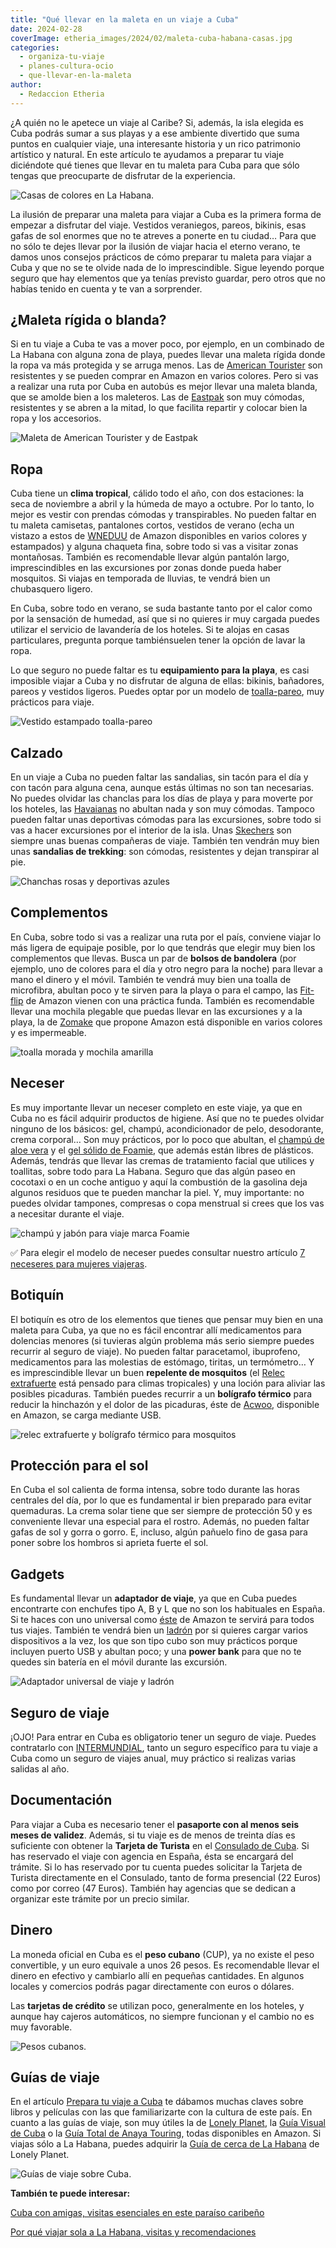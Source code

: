 ```yaml
---
title: "Qué llevar en la maleta en un viaje a Cuba"
date: 2024-02-28
coverImage: etheria_images/2024/02/maleta-cuba-habana-casas.jpg
categories: 
  - organiza-tu-viaje
  - planes-cultura-ocio
  - que-llevar-en-la-maleta
author: 
  - Redaccion Etheria
---
```


¿A quién no le apetece un viaje al Caribe? Si, además, la isla elegida es Cuba podrás 
sumar a sus playas y a ese ambiente divertido que suma puntos en cualquier viaje, una 
interesante historia y un rico patrimonio artístico y natural. En este artículo te 
ayudamos a preparar tu viaje diciéndote qué tienes que llevar en tu maleta para Cuba 
para que sólo tengas que preocuparte de disfrutar de la experiencia. 

![Casas de colores en La Habana.](etheria_images/2024/02/maleta-cuba-habana-casas.jpg "Casas de colores en La Habana.")

La ilusión de preparar una maleta para viajar a Cuba es la primera forma de empezar a 
disfrutar del viaje. Vestidos veraniegos, pareos, bikinis, esas gafas de sol enormes que 
no te atreves a ponerte en tu ciudad… Para que no sólo te dejes llevar por la ilusión de 
viajar hacia el eterno verano, te damos unos consejos prácticos de cómo preparar tu 
maleta para viajar a Cuba y que no se te olvide nada de lo imprescindible. Sigue leyendo 
porque seguro que hay elementos que ya tenías previsto guardar, pero otros que no habías 
tenido en cuenta y te van a sorprender. 

## ¿Maleta rígida o blanda?

Si en tu viaje a Cuba te vas a mover poco, por ejemplo, en un combinado de La Habana con 
alguna zona de playa, puedes llevar una maleta rígida donde la ropa va más protegida y 
se arruga menos. Las de [American Tourister](https://amzn.to/430eJ35) son resistentes y 
se pueden comprar en Amazon en varios colores. Pero si vas a realizar una ruta por Cuba 
en autobús es mejor llevar una maleta blanda, que se amolde bien a los maleteros. Las de [Eastpak](https://amzn.to/48ugWoC) 
son muy cómodas, resistentes y se abren a la mitad, lo que facilita repartir y colocar 
bien la ropa y los accesorios. 

![Maleta de American Tourister y de Eastpak](etheria_images/2024/02/cuba-maletas.jpg "Maleta de American Tourister y de Eastpak, disponibles en Amazon.")

## Ropa

Cuba tiene un **clima tropical**, cálido todo el año, con dos estaciones: la seca de 
noviembre a abril y la húmeda de mayo a octubre. Por lo tanto, lo mejor es vestir con 
prendas cómodas y transpirables. No pueden faltar en tu maleta camisetas, pantalones 
cortos, vestidos de verano (echa un vistazo a estos de [WNEDUU](https://amzn.to/3SUnO8P) 
de Amazon disponibles en varios colores y estampados) y alguna chaqueta fina, sobre todo 
si vas a visitar zonas montañosas. También es recomendable llevar algún pantalón largo, 
imprescindibles en las excursiones por zonas donde pueda haber mosquitos. Si viajas en 
temporada de lluvias, te vendrá bien un chubasquero ligero. 

En Cuba, sobre todo en verano, se suda bastante tanto por el calor como por la sensación 
de humedad, así que si no quieres ir muy cargada puedes utilizar el servicio de 
lavandería de los hoteles. Si te alojas en casas particulares, pregunta porque 
tambiénsuelen tener la opción de lavar la ropa. 

Lo que seguro no puede faltar es tu **equipamiento para la playa**, es casi imposible 
viajar a Cuba y no disfrutar de alguna de ellas: bikinis, bañadores, pareos y vestidos 
ligeros. Puedes optar por un modelo de [toalla-pareo](https://amzn.to/3wyXOss), muy 
prácticos para viaje. 

![Vestido estampado toalla-pareo](etheria_images/2024/02/cuba-maleta-ropa.jpg "Vestido estampado toalla-pareo, puedes comprarlos en Amazon.")

## Calzado

En un viaje a Cuba no pueden faltar las sandalias, sin tacón para el día y con tacón 
para alguna cena, aunque estás últimas no son tan necesarias. No puedes olvidar las 
chanclas para los días de playa y para moverte por los hoteles, las [Havaianas](https://amzn.to/49Isl52) 
no abultan nada y son muy cómodas. Tampoco pueden faltar unas deportivas cómodas para 
las excursiones, sobre todo si vas a hacer excursiones por el interior de la isla. Unas [Skechers](https://amzn.to/3P1fB1B) 
son siempre unas buenas compañeras de viaje. También ten vendrán muy bien unas 
**sandalias de trekking**: son cómodas, resistentes y dejan transpirar al pie. 

![Chanchas rosas y deportivas azules](etheria_images/2024/02/maleta-cuba-calzado.jpg "Las chanclas y unas deportivas tipo Skechers son imprescindibles en Cuba.")

## Complementos

En Cuba, sobre todo si vas a realizar una ruta por el país, conviene viajar lo más 
ligera de equipaje posible, por lo que tendrás que elegir muy bien los complementos que 
llevas. Busca un par de **bolsos de bandolera** (por ejemplo, uno de colores para el día 
y otro negro para la noche) para llevar a mano el dinero y el móvil. También te vendrá 
muy bien una toalla de microfibra, abultan poco y te sirven para la playa o para el 
campo, las [Fit-flip](https://amzn.to/42R8oXP) de Amazon vienen con una práctica funda. 
También es recomendable llevar una mochila plegable que puedas llevar en las excursiones 
y a la playa, la de [Zomake](https://amzn.to/3UPVszo) que propone Amazon está disponible 
en varios colores y es impermeable. 

![toalla morada y mochila amarilla](etheria_images/2024/02/maleta-cuba-mochila-toalla.jpg "Toalla y mochila plegable perfectas para tu viaje a Cuba.")

## Neceser

Es muy importante llevar un neceser completo en este viaje, ya que en Cuba no es fácil 
adquirir productos de higiene. Así que no te puedes olvidar ninguno de los básicos: gel, 
champú, acondicionador de pelo, desodorante, crema corporal… Son muy prácticos, por lo 
poco que abultan, el [champú de aloe vera](https://amzn.to/3Td4e9n) y el [gel sólido de 
Foamie](https://amzn.to/42WjfzF), que además están libres de plásticos. Además, tendrás 
que llevar las cremas de tratamiento facial que utilices y toallitas, sobre todo para La 
Habana. Seguro que das algún paseo en cocotaxi o en un coche antiguo y aquí la 
combustión de la gasolina deja algunos residuos que te pueden manchar la piel. Y, muy 
importante: no puedes olvidar tampones, compresas o copa menstrual si crees que los vas 
a necesitar durante el viaje. 

![champú y jabón para viaje marca Foamie](etheria_images/2024/02/maleta-cuba-jabon-champu-viaje.jpg "Jabón y champú sólido muy prácticos para viaje.")

✅ Para elegir el modelo de neceser puedes consultar nuestro artículo [7 neceseres para 
mujeres 
viajeras](https://etheriamagazine.com/2019/10/10/10-neceseres-viaje-o-regalos-para-mujeres-viajeras/). 

## Botiquín

El botiquín es otro de los elementos que tienes que pensar muy bien en una maleta para 
Cuba, ya que no es fácil encontrar allí medicamentos para dolencias menores (si tuvieras 
algún problema más serio siempre puedes recurrir al seguro de viaje). No pueden faltar 
paracetamol, ibuprofeno, medicamentos para las molestias de estómago, tiritas, un 
termómetro… Y es imprescindible llevar un buen **repelente de mosquitos** (el [Relec 
extrafuerte](https://amzn.to/49t3oes) está pensado para climas tropicales) y una loción 
para aliviar las posibles picaduras. También puedes recurrir a un **bolígrafo térmico** 
para reducir la hinchazón y el dolor de las picaduras, éste de [Acwoo](https://amzn.to/3UUpFgy), 
disponible en Amazon, se carga mediante USB. 

![relec extrafuerte y bolígrafo térmico para mosquitos](etheria_images/2024/02/maleta-cuba-mosquitos.jpg "El repelente de mosquitos y un bolígrafo térmico para calmar las picaduras no pueden faltar en tu maleta.")

## Protección para el sol

En Cuba el sol calienta de forma intensa, sobre todo durante las horas centrales del 
día, por lo que es fundamental ir bien preparado para evitar quemaduras. La crema solar 
tiene que ser siempre de protección 50 y es conveniente llevar una especial para el 
rostro. Además, no pueden faltar gafas de sol y gorra o gorro. E, incluso, algún pañuelo 
fino de gasa para poner sobre los hombros si aprieta fuerte el sol. 

## Gadgets

Es fundamental llevar un **adaptador de viaje**, ya que en Cuba puedes encontrarte con 
enchufes tipo A, B y L que no son los habituales en España. Si te haces con uno 
universal como [éste](https://amzn.to/3Igrddq) de Amazon te servirá para todos tus 
viajes. También te vendrá bien un [ladrón](https://amzn.to/3wzF104) por si quieres 
cargar varios dispositivos a la vez, los que son tipo cubo son muy prácticos porque 
incluyen puerto USB y abultan poco; y una **power bank** para que no te quedes sin 
batería en el móvil durante las excursión. 

![Adaptador universal de viaje y ladrón](etheria_images/2024/02/maleta-cuba-accesorios-adaptador-enchufe.jpg "Adaptador universal de viaje y ladrón disponibles en Amazon.")

## Seguro de viaje

¡OJO! Para entrar en Cuba es obligatorio tener un seguro de viaje. Puedes contratarlo 
con [INTERMUNDIAL](https://clk.tradedoubler.com/click?p=281568&a=3132464&url=https%3A%2F%2Fwww.intermundial.es%2F), 
tanto un seguro específico para tu viaje a Cuba como un seguro de viajes anual, muy 
práctico si realizas varias salidas al año. 

## Documentación

Para viajar a Cuba es necesario tener el **pasaporte con al menos seis meses de 
validez**. Además, si tu viaje es de menos de treinta días es suficiente con obtener la 
**Tarjeta de Turista** en el [Consulado de 
Cuba](https://misiones.cubaminrex.cu/es/espana). Si has reservado el viaje con agencia 
en España, ésta se encargará del trámite. Si lo has reservado por tu cuenta puedes 
solicitar la Tarjeta de Turista directamente en el Consulado, tanto de forma presencial 
(22 Euros) como por correo (47 Euros). También hay agencias que se dedican a organizar 
este trámite por un precio similar. 

## Dinero

La moneda oficial en Cuba es el **peso cubano** (CUP), ya no existe el peso convertible, 
y un euro equivale a unos 26 pesos. Es recomendable llevar el dinero en efectivo y 
cambiarlo allí en pequeñas cantidades. En algunos locales y comercios podrás pagar 
directamente con euros o dólares. 

Las **tarjetas de crédito** se utilizan poco, generalmente en los hoteles, y aunque hay 
cajeros automáticos, no siempre funcionan y el cambio no es muy favorable. 

![Pesos cubanos.](etheria_images/2024/02/cuba-maleta-peso.jpg "Pesos cubanos.")

## Guías de viaje

En el artículo [Prepara tu viaje a 
Cuba](https://etheriamagazine.com/2020/05/08/prepara-tu-viaje-a-cuba-libros-peliculas/) 
te dábamos muchas claves sobre libros y películas con las que familiarizarte con la 
cultura de este país. En cuanto a las guías de viaje, son muy útiles la de [Lonely 
Planet](https://amzn.to/3uNnlgQ), la [Guía Visual de Cuba](https://amzn.to/3TcwiJW) o la [Guía 
Total de Anaya Touring](https://amzn.to/4bPLiEO), todas disponibles en Amazon. Si viajas 
sólo a La Habana, puedes adquirir la [Guía de cerca de La 
Habana](https://amzn.to/42PN9pb) de Lonely Planet. 

![Guías de viaje sobre Cuba.](etheria_images/2024/02/cuba-guias-viaje.jpg "Guías de viaje sobre Cuba.")

**También te puede interesar:** 

[Cuba con amigas, visitas esenciales en este paraíso 
caribeño](https://etheriamagazine.com/2019/01/25/viajar-con-amigas-a-cuba/) 

[Por qué viajar sola a La Habana, visitas y 
recomendaciones](https://etheriamagazine.com/2019/08/16/viajar-sola-que-ver-hacer-mujeres-la-habana-cuba/)
